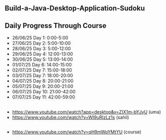 ## Build-a-Java-Desktop-Application-Sudoku

## Daily Progress Through Course

* 26/06/25 Day 1: 0:00-5:00
* 27/06/25 Day 2: 5:00-10:00
* 28/06/25 Day 3: 5:00-12:00
* 29/06/25 Day 4: 12:00-13:00
* 30/06/25 Day 5: 13:00-14:00
* 01/07/25 Day 6: 14:00-15:00
* 02/07/25 Day 7: 15:00-18:00
* 03/07/25 Day 7: 18:00-20:00
* 04/07/25 Day 8: 20:00-21:00
* 05/07/25 Day 9: 20:00-21:00
* 06/07/25 Day 10: 21:00-42:00
* 07/07/25 Day 11: 42:00-59:00

##

* https://www.youtube.com/watch?app=desktop&v=ZIX1m-bYJyU (uma)
* https://www.youtube.com/watch?v=WI9uRIzLz1s (sahil)

##

* https://www.youtube.com/watch?v=qH9mWpYMtYU (course)